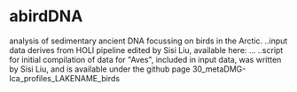 # abirdDNA
analysis of sedimentary ancient DNA focussing on birds in the Arctic.
..input data derives from HOLI pipeline edited by Sisi Liu, available here: ...
..script for initial compilation of data for "Aves", included in input data, was written by Sisi Liu, and is available under the github page 30_metaDMG-lca_profiles_LAKENAME_birds
